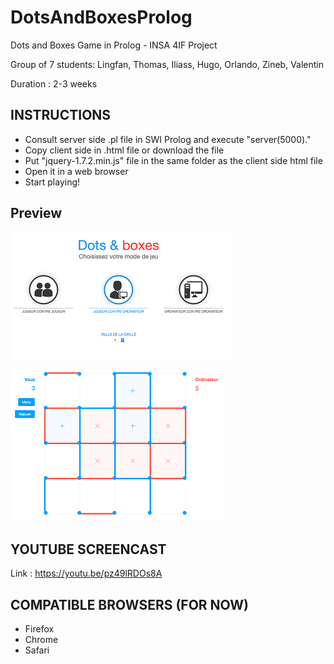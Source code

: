 # DotsAndBoxesProlog
Dots and Boxes Game in Prolog - INSA 4IF Project

Group of 7 students: Lingfan, Thomas, Iliass, Hugo, Orlando, Zineb, Valentin

Duration : 2-3 weeks

INSTRUCTIONS
-------------
+ Consult server side .pl file in SWI Prolog and execute "server(5000)."
+ Copy client side in .html file or download the file
+ Put "jquery-1.7.2.min.js" file in the same folder as the client side html file
+ Open it in a web browser
+ Start playing!

Preview
---
![Home](https://raw.githubusercontent.com/byvlstr/DotsAndBoxesProlog/master/Preview/Home.png)

![InGame](https://raw.githubusercontent.com/byvlstr/DotsAndBoxesProlog/master/Preview/InGame.png)

YOUTUBE SCREENCAST
-------------
Link : https://youtu.be/pz49lRDOs8A

COMPATIBLE BROWSERS (FOR NOW)
------------------
+ Firefox
+ Chrome
+ Safari
